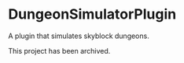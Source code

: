 # DungeonSimulatorPlugin

A plugin that simulates skyblock dungeons.

This project has been archived.
